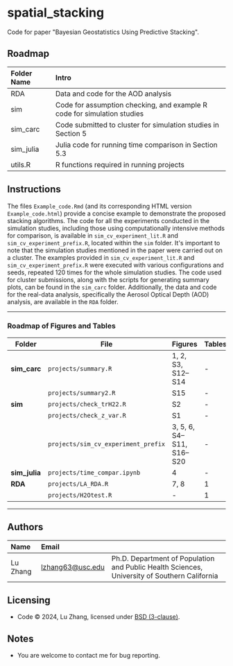 # spatial_stacking

Code for paper "Bayesian Geostatistics Using Predictive Stacking".

## Roadmap

| Folder Name | Intro |
|:--------------------------|:--------------------------------------------|
| RDA | Data and code for the AOD analysis |
| sim | Code for assumption checking, and example R code for simulation studies |
| sim_carc | Code submitted to cluster for simulation studies in Section 5 |
| sim_julia | Julia code for running time comparison in Section 5.3 |
| utils.R | R functions required in running projects |

## Instructions

The files `Example_code.Rmd` (and its corresponding HTML version `Example_code.html`) provide a concise example to demonstrate the proposed stacking algorithms. The code for all the experiments conducted in the simulation studies, including those using computationally intensive methods for comparison, is available in `sim_cv_experiment_lit.R` and `sim_cv_experiment_prefix.R`, located within the `sim` folder. It's important to note that the simulation studies mentioned in the paper were carried out on a cluster. The examples provided in `sim_cv_experiment_lit.R` and `sim_cv_experiment_prefix.R` were executed with various configurations and seeds, repeated 120 times for the whole simulation studies. The code used for cluster submissions, along with the scripts for generating summary plots, can be found in the `sim_carc` folder. Additionally, the data and code for the real-data analysis, specifically the Aerosol Optical Depth (AOD) analysis, are available in the `RDA` folder.

------------------------------------------------------------------------

### **Roadmap of Figures and Tables**

| **Folder** | **File** | **Figures** | **Tables** |
|--------------|--------------------|------------------------|--------------|
| **sim_carc** | `projects/summary.R` | 1, 2, S3, S12–S14 | \- |
|  | `projects/summary2.R` | S15 | \- |
| **sim** | `projects/check_trH22.R` | S2 | \- |
|  | `projects/check_z_var.R` | S1 | \- |
|  | `projects/sim_cv_experiment_prefix` | 3, 5, 6, S4–S11, S16–S20 | \- |
| **sim_julia** | `projects/time_compar.ipynb` | 4 | \- |
| **RDA** | `projects/LA_RDA.R` | 7, 8 | 1 |
|  | `projects/H2Otest.R` | \- | 1 |

------------------------------------------------------------------------

## Authors

| Name | Email |   |
|:-----------------|:--------------------------|:--------------------------|
| Lu Zhang | [lzhang63\@usc.edu](mailto:lzhang63@usc.edu) | Ph.D. Department of Population and Public Health Sciences, University of Southern California |

## Licensing

-   Code © 2024, Lu Zhang, licensed under [BSD (3-clause)](https://opensource.org/licenses/BSD-3-Clause).

## Notes

-   You are welcome to contact me for bug reporting.
